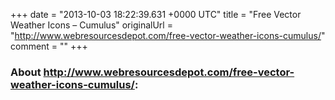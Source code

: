 +++
date = "2013-10-03 18:22:39.631 +0000 UTC"
title = "Free Vector Weather Icons – Cumulus"
originalUrl = "http://www.webresourcesdepot.com/free-vector-weather-icons-cumulus/"
comment = ""
+++

### About http://www.webresourcesdepot.com/free-vector-weather-icons-cumulus/:


